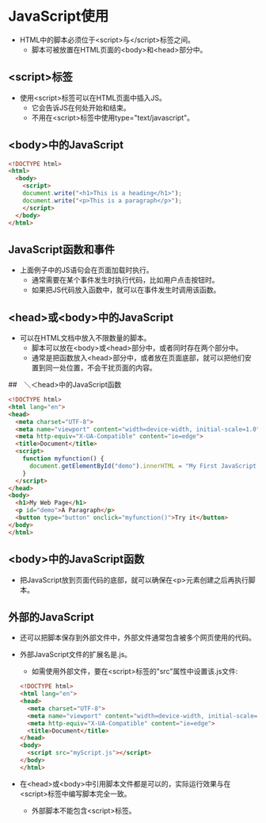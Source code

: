 # JavaScript使用

- HTML中的脚本必须位于\<script\>与\</script\>标签之间。
  - 脚本可被放置在HTML页面的\<body\>和\<head\>部分中。

## \<script\>标签

- 使用\<script>标签可以在HTML页面中插入JS。
  - 它会告诉JS在何处开始和结束。
  - 不用在\<script\>标签中使用type="text/javascript"。

## \<body\>中的JavaScript

  ```html
  <!DOCTYPE html>
  <html>
    <body>
      <script>
      document.write("<h1>This is a heading</h1>");
      document.write("<p>This is a paragraph</p>");
      </script>
    </body>
  </html>
  ```

## JavaScript函数和事件

- 上面例子中的JS语句会在页面加载时执行。
  - 通常需要在某个事件发生时执行代码，比如用户点击按钮时。
  - 如果把JS代码放入函数中，就可以在事件发生时调用该函数。

## \<head\>或\<body\>中的JavaScript

- 可以在HTML文档中放入不限数量的脚本。
  - 脚本可以放在\<body\>或\<head\>部分中，或者同时存在两个部分中。
  - 通常是把函数放入\<head\>部分中，或者放在页面底部，就可以把他们安置到同一处位置，不会干扰页面的内容。

##　＼＜head\>中的JavaScript函数

  ```html
  <!DOCTYPE html>
  <html lang="en">
  <head>
    <meta charset="UTF-8">
    <meta name="viewport" content="width=device-width, initial-scale=1.0">
    <meta http-equiv="X-UA-Compatible" content="ie=edge">
    <title>Document</title>
    <script>
      function myfunction() {
        document.getElementById("demo").innerHTML = "My First JavaScript Function"
      }
    </script>
  </head>
  <body>
    <h1>My Web Page</h1>
    <p id="demo">A Paragraph</p>
    <button type="button" onclick="myfunction()">Try it</button>
  </body>
  </html>
  ```

## \<body\>中的JavaScript函数

- 把JavaScript放到页面代码的底部，就可以确保在\<p\>元素创建之后再执行脚本。

## 外部的JavaScript

- 还可以把脚本保存到外部文件中，外部文件通常包含被多个网页使用的代码。
- 外部JavaScript文件的扩展名是.js。
  - 如需使用外部文件，要在\<script\>标签的"src"属性中设置该.js文件:

  ```html
  <!DOCTYPE html>
  <html lang="en">
  <head>
    <meta charset="UTF-8">
    <meta name="viewport" content="width=device-width, initial-scale=1.0">
    <meta http-equiv="X-UA-Compatible" content="ie=edge">
    <title>Document</title>
  </head>
  <body>
    <script src="myScript.js"></script>
  </body>
  </html>
  ```

- 在\<head\>或\<body\>中引用脚本文件都是可以的，实际运行效果与在\<script\>标签中编写脚本完全一致。
  - 外部脚本不能包含\<script\>标签。